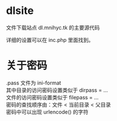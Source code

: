 # dlsite
文件下载站点 dl.mnihyc.tk 的主要源代码  

详细的设置可以在 inc.php 里面找到。
# 关于密码
.pass 文件为 ini-format  
其中目录的访问密码设置类似于 dirpass = ...  
文件的访问密码设置类似于 filepass = ...  
密码的查找顺序由：文件 < 当前目录 < 父目录  
密码中可以出现 urlencode() 的字符  
